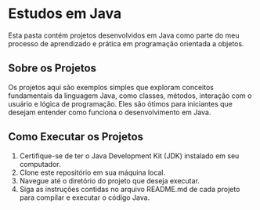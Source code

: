# Estudos em Java

Esta pasta contém projetos desenvolvidos em Java como parte do meu processo de aprendizado e prática em programação orientada a objetos.

## Sobre os Projetos

Os projetos aqui são exemplos simples que exploram conceitos fundamentais da linguagem Java, como classes, métodos, interação com o usuário e lógica de programação. Eles são ótimos para iniciantes que desejam entender como funciona o desenvolvimento em Java.

## Como Executar os Projetos

1. Certifique-se de ter o Java Development Kit (JDK) instalado em seu computador.
2. Clone este repositório em sua máquina local.
3. Navegue até o diretório do projeto que deseja executar.
4. Siga as instruções contidas no arquivo README.md de cada projeto para compilar e executar o código Java.
